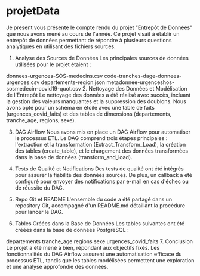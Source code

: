 # projetData
Je present vous présente le compte rendu du projet "Entrepôt de Données" que nous avons mené au cours de l'année. Ce projet visait à établir un entrepôt de données permettant de répondre à plusieurs questions analytiques en utilisant des fichiers sources.

1. Analyse des Sources de Données
Les principales sources de données utilisées pour le projet étaient :

donnees-urgences-SOS-medecins.csv
code-tranches-dage-donnees-urgences.csv
departements-region.json
metadonnee-urgenceshos-sosmedecin-covid19-quot.csv
2. Nettoyage des Données et Modélisation de l'Entrepôt
Le nettoyage des données a été réalisé avec succès, incluant la gestion des valeurs manquantes et la suppression des doublons. Nous avons opté pour un schéma en étoile avec une table de faits (urgences_covid_faits) et des tables de dimensions (departements, tranche_age, regions, sexe).

3. DAG Airflow
Nous avons mis en place un DAG Airflow pour automatiser le processus ETL. Le DAG comprend trois étapes principales : l'extraction et la transformation (Extract_Transform_Load), la création des tables (create_table), et le chargement des données transformées dans la base de données (transform_and_load).

4. Tests de Qualité et Notifications
Des tests de qualité ont été intégrés pour assurer la fiabilité des données sources. De plus, un callback a été configuré pour envoyer des notifications par e-mail en cas d'échec ou de réussite du DAG.

5. Repo Git et README
L'ensemble du code a été partagé dans un repository Git, accompagné d'un README.md détaillant la procédure pour lancer le DAG.

6. Tables Créées dans la Base de Données
Les tables suivantes ont été créées dans la base de données PostgreSQL :

departements
tranche_age
regions
sexe
urgences_covid_faits
7. Conclusion
Le projet a été mené à bien, répondant aux objectifs fixés. Les fonctionnalités du DAG Airflow assurent une automatisation efficace du processus ETL, tandis que les tables modélisées permettent une exploration et une analyse approfondie des données.

